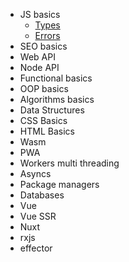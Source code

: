 - JS basics
  - [Types](../exploration/js-basics/types.js)
  - [Errors](../exploration/js-basics/errors.js)
- SEO basics
- Web API
- Node API
- Functional basics
- OOP basics
- Algorithms basics
- Data Structures
- CSS Basics
- HTML Basics
- Wasm
- PWA
- Workers multi threading
- Asyncs
- Package managers
- Databases
- Vue
- Vue SSR
- Nuxt
- rxjs
- effector
